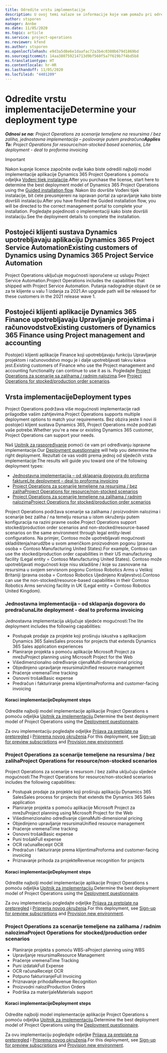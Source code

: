 ```yaml
---
title: Odredite vrstu implementacije
description: U ovoj temi nalaze se informacije koje vam pomažu pri određivanju ispravne vrste implementacije projektnih operacija za vašu tvrtku.
author: stsporen
manager: Annbe
ms.date: 11/05/2020
ms.topic: article
ms.service: project-operations
ms.reviewer: kfend
ms.author: stsporen
ms.openlocfilehash: e9d3a5d8e6e1daafac72a3b4c0380b679d1869bd
ms.sourcegitcommit: 14aa380759214713d9bf560f5a7f619b7f4bd5b8
ms.translationtype: HT
ms.contentlocale: hr-HR
ms.lasthandoff: 11/05/2020
ms.locfileid: "4401209"
---
```

# <a name="determine-your-deployment-type"></a><span data-ttu-id="b7860-103">Odredite vrstu implementacije</span><span class="sxs-lookup"><span data-stu-id="b7860-103">Determine your deployment type</span></span>

<span data-ttu-id="b7860-104">_**Odnosi se na:** Project Operations za scenarije temeljene na resursima / bez zaliha, jednostavna implementacija – poslovanje putem predračuna_</span><span class="sxs-lookup"><span data-stu-id="b7860-104">_**Applies To:** Project Operations for resource/non-stocked based scenarios, Lite deployment - deal to proforma invoicing_</span></span>

> [!IMPORTANT]
> <span data-ttu-id="b7860-105">Nakon kupnje licence započnite ovdje kako biste odredili najbolji model implementacije aplikacije Dynamics 365 Project Operations s pomoću odjeljka [Vođeni tijek instalacije](https://aka.ms/provisionprojectoperations).</span><span class="sxs-lookup"><span data-stu-id="b7860-105">After you purchase the license, start here to determine the best deployment model of Dynamics 365 Project Operations using the [Guided installation flow](https://aka.ms/provisionprojectoperations).</span></span>
> <span data-ttu-id="b7860-106">Nakon što dovršite Vođeni tijek instalacije, bit ćete preusmjereni na ispravan portal za upravljanje kako biste dovršili instalaciju.</span><span class="sxs-lookup"><span data-stu-id="b7860-106">After you have finshed the Guided installation flow, you will be directed to the correct management portal to complete your installation.</span></span> <span data-ttu-id="b7860-107">Pogledajte pojedinosti o implementaciji kako biste dovršili instalaciju.</span><span class="sxs-lookup"><span data-stu-id="b7860-107">See the deployment details to complete the installation.</span></span>


## <a name="existing-customers-of-dynamics-using-dynamics-365-project-service-automation"></a><span data-ttu-id="b7860-108">Postojeći klijenti sustava Dynamics upotrebljavaju aplikaciju Dynamics 365 Project Service Automation</span><span class="sxs-lookup"><span data-stu-id="b7860-108">Existing customers of Dynamics using Dynamics 365 Project Service Automation</span></span>
<span data-ttu-id="b7860-109">Project Operations uključuje mogućnosti isporučene uz uslugu Project Service Automation.</span><span class="sxs-lookup"><span data-stu-id="b7860-109">Project Operations includes the capabilities that shipped with Project Service Automation.</span></span> <span data-ttu-id="b7860-110">Putanja nadogradnje objavit će se za te klijente u valu 1 izdanja za 2021.</span><span class="sxs-lookup"><span data-stu-id="b7860-110">An upgrade path will be released for these customers in the 2021 release wave 1.</span></span>

## <a name="existing-customers-of-dynamics-365-finance-using-project-management-and-accounting"></a><span data-ttu-id="b7860-111">Postojeći klijenti aplikacije Dynamics 365 Finance upotrebljavaju Upravljanje projektima i računovodstvo</span><span class="sxs-lookup"><span data-stu-id="b7860-111">Existing customers of Dynamics 365 Finance using Project management and accounting</span></span> 

<span data-ttu-id="b7860-112">Postojeći klijenti aplikacije Finance koji upotrebljavaju funkciju Upravljanje projektom i računovodstvo mogu je i dalje upotrebljavati takvu kakva jest.</span><span class="sxs-lookup"><span data-stu-id="b7860-112">Existing customers of Finance who use the Project management and accounting functionality can continue to use it as is.</span></span> <span data-ttu-id="b7860-113">Pogledajte [Project Operations za scenarije sa zalihama / radnim nalozima](#pma).</span><span class="sxs-lookup"><span data-stu-id="b7860-113">See [Project Operations for stocked/production order scenarios](#pma).</span></span>


## <a name="deployment-types"></a><span data-ttu-id="b7860-114">Vrsta implementacije</span><span class="sxs-lookup"><span data-stu-id="b7860-114">Deployment types</span></span>
<span data-ttu-id="b7860-115">Project Operations podržava više mogućnosti implementacije radi prilagodbe vašim zahtjevima.</span><span class="sxs-lookup"><span data-stu-id="b7860-115">Project Operations supports multiple deployment options to match your requirements.</span></span> <span data-ttu-id="b7860-116">Bez obzira jeste li novi ili postojeći klijent sustava Dynamics 365, Project Operations može podržati vaše potrebe.</span><span class="sxs-lookup"><span data-stu-id="b7860-116">Whether you're a new or existing Dynamics 365 customer, Project Operations can support your needs.</span></span>

<span data-ttu-id="b7860-117">Naš [Upitnik za raspoređivanje](https://aka.ms/provisionprojectoperations) pomoći će vam pri određivanju ispravne implementacije.</span><span class="sxs-lookup"><span data-stu-id="b7860-117">Our [Deployment questionnaire](https://aka.ms/provisionprojectoperations) will help you determine the right deployment.</span></span> <span data-ttu-id="b7860-118">Rezultati će vas voditi prema jednoj od sljedećih vrsta implementacije:</span><span class="sxs-lookup"><span data-stu-id="b7860-118">The results will guide you toward one of the following deployment types:</span></span>

- [<span data-ttu-id="b7860-119">Jednostavna implementacija – od sklapanja dogovora do proforma fakture</span><span class="sxs-lookup"><span data-stu-id="b7860-119">Lite deployment – deal to proforma invoicing</span></span>](#lite)
- [<span data-ttu-id="b7860-120">Project Operations za scenarije temeljene na resursima / bez zaliha</span><span class="sxs-lookup"><span data-stu-id="b7860-120">Project Operations for resource/non-stocked scenarios</span></span>](#integrated)
- [<span data-ttu-id="b7860-121">Project Operations za scenarije temeljene na zalihama / radnim nalozima</span><span class="sxs-lookup"><span data-stu-id="b7860-121">Project Operations for stocked/production order scenarios</span></span>](#pma)

<span data-ttu-id="b7860-122">Project Operations podržava scenarije sa zalihama / proizvodnim nalozima i scenarije bez zaliha / na temelju resursa u istom okruženju putem konfiguracija na razini pravne osobe.</span><span class="sxs-lookup"><span data-stu-id="b7860-122">Project Operations support stocked/production order scenarios and non-stocked/resource-based scenarios on the same environment through legal entity-level configurations.</span></span> <span data-ttu-id="b7860-123">Na primjer, Contoso može upotrebljavati mogućnosti skladištenja/narudžbe u svom američkom proizvodnom pogonu (pravna osoba = Contoso Manufacturing United States).</span><span class="sxs-lookup"><span data-stu-id="b7860-123">For example, Contoso can use the stocked/production order capabilities in their US manufacturing facility (Legal entity = Contoso Manufacturing United States).</span></span> <span data-ttu-id="b7860-124">Contoso može upotrebljavati mogućnosti koje nisu skladišne / koje su zasnovane na resursima u svojem servisnom pogonu Contoso Robotics Arms u Velikoj Britaniji (pravna osoba = Contoso Robotics Ujedinjeno Kraljevstvo).</span><span class="sxs-lookup"><span data-stu-id="b7860-124">Contoso can use the non-stocked/resource-based capabilities in their Contoso Robotics Arms servicing facility in UK (Legal entity = Contoso Robotics United Kingdom).</span></span>

### <a name="lite-deployment---deal-to-proforma-invoicing"></a><a  name="lite"></a><span data-ttu-id="b7860-125">Jednostavna implementacija – od sklapanja dogovora do predračuna</span><span class="sxs-lookup"><span data-stu-id="b7860-125">Lite deployment - deal to proforma invoicing</span></span>

<span data-ttu-id="b7860-126">Jednostavna implementacija uključuje sljedeće mogućnosti:</span><span class="sxs-lookup"><span data-stu-id="b7860-126">The lite deployment includes the following capabilities:</span></span>

- <span data-ttu-id="b7860-127">Postupak prodaje za projekte koji proširuju iskustva s aplikacijom Dynamics 365 Sales</span><span class="sxs-lookup"><span data-stu-id="b7860-127">Sales process for projects that extends Dynamics 365 Sales application experiences</span></span>
- <span data-ttu-id="b7860-128">Planiranje projekta s pomoću aplikacije Microsoft Project za mrežu</span><span class="sxs-lookup"><span data-stu-id="b7860-128">Project planning using Microsoft Project for the Web</span></span>
- <span data-ttu-id="b7860-129">Višedimenzionalno određivanje cijena</span><span class="sxs-lookup"><span data-stu-id="b7860-129">Multi-dimensional pricing</span></span>
- <span data-ttu-id="b7860-130">Objedinjeno upravljanje resursima</span><span class="sxs-lookup"><span data-stu-id="b7860-130">Unified resource management</span></span>
- <span data-ttu-id="b7860-131">Praćenje vremena</span><span class="sxs-lookup"><span data-stu-id="b7860-131">Time tracking</span></span>
- <span data-ttu-id="b7860-132">Osnovni trošak</span><span class="sxs-lookup"><span data-stu-id="b7860-132">Basic expense</span></span>
- <span data-ttu-id="b7860-133">Predračun i fakturiranje prema klijentima</span><span class="sxs-lookup"><span data-stu-id="b7860-133">Proforma and customer-facing invoicing</span></span> 

#### <a name="deployment-steps"></a><span data-ttu-id="b7860-134">Koraci implementacije</span><span class="sxs-lookup"><span data-stu-id="b7860-134">Deployment steps</span></span>
<span data-ttu-id="b7860-135">Odredite najbolji model implementacije aplikacije Project Operations s pomoću odjeljka [Upitnik za implementaciju](https://aka.ms/provisionprojectoperations).</span><span class="sxs-lookup"><span data-stu-id="b7860-135">Determine the best deployment model of Project Operations using the [Deployment questionnaire](https://aka.ms/provisionprojectoperations).</span></span>

<span data-ttu-id="b7860-136">Za ovu implementaciju pogledajte odjeljke [Prijava za pretplate na pretpregled](lite-preview-subscription-sign-up.md) i [Priprema novog okruženja](lite-deployment.md).</span><span class="sxs-lookup"><span data-stu-id="b7860-136">For this deployment, see [Sign-up for preview subscriptions](lite-preview-subscription-sign-up.md) and [Provision new environment](lite-deployment.md).</span></span> 


### <a name="project-operations-for-resourcenon-stocked-scenarios"></a><a name="integrated"></a><span data-ttu-id="b7860-137">Project Operations za scenarije temeljene na resursima / bez zaliha</span><span class="sxs-lookup"><span data-stu-id="b7860-137">Project Operations for resource/non-stocked scenarios</span></span>
<span data-ttu-id="b7860-138">Project Operations za scenarije s resursom / bez zaliha uključuju sljedeće mogućnosti:</span><span class="sxs-lookup"><span data-stu-id="b7860-138">The Project Operations for resource/non-stocked scenarios includes the following capabilities:</span></span>
 
- <span data-ttu-id="b7860-139">Postupak prodaje za projekte koji proširuju aplikaciju Dynamics 365 Sales</span><span class="sxs-lookup"><span data-stu-id="b7860-139">Sales process for projects that extends the Dynamics 365 Sales application</span></span>
- <span data-ttu-id="b7860-140">Planiranje projekta s pomoću aplikacije Microsoft Project za mrežu</span><span class="sxs-lookup"><span data-stu-id="b7860-140">Project planning using Microsoft Project for the Web</span></span>
- <span data-ttu-id="b7860-141">Višedimenzionalno određivanje cijena</span><span class="sxs-lookup"><span data-stu-id="b7860-141">Multi-dimensional pricing</span></span>
- <span data-ttu-id="b7860-142">Objedinjeno upravljanje resursima</span><span class="sxs-lookup"><span data-stu-id="b7860-142">Unified resource management</span></span>
- <span data-ttu-id="b7860-143">Praćenje vremena</span><span class="sxs-lookup"><span data-stu-id="b7860-143">Time tracking</span></span>
- <span data-ttu-id="b7860-144">Osnovni trošak</span><span class="sxs-lookup"><span data-stu-id="b7860-144">Basic expense</span></span>
- <span data-ttu-id="b7860-145">Puni trošak</span><span class="sxs-lookup"><span data-stu-id="b7860-145">Full expense</span></span>
- <span data-ttu-id="b7860-146">OCR računa</span><span class="sxs-lookup"><span data-stu-id="b7860-146">Receipt OCR</span></span>
- <span data-ttu-id="b7860-147">Predračun i fakturiranje prema klijentima</span><span class="sxs-lookup"><span data-stu-id="b7860-147">Proforma and customer-facing invoicing</span></span> 
- <span data-ttu-id="b7860-148">Priznavanje prihoda za projekte</span><span class="sxs-lookup"><span data-stu-id="b7860-148">Revenue recognition for projects</span></span>

#### <a name="deployment-steps"></a><span data-ttu-id="b7860-149">Koraci implementacije</span><span class="sxs-lookup"><span data-stu-id="b7860-149">Deployment steps</span></span>
<span data-ttu-id="b7860-150">Odredite najbolji model implementacije aplikacije Project Operations s pomoću odjeljka [Upitnik za implementaciju](https://aka.ms/provisionprojectoperations).</span><span class="sxs-lookup"><span data-stu-id="b7860-150">Determine the best deployment model of Project Operations using the [Deployment questionnaire](https://aka.ms/provisionprojectoperations).</span></span>

<span data-ttu-id="b7860-151">Za ovu implementaciju pogledajte odjeljke [Prijava za pretplate na pretpregled](resource-sign-up-preview-subscription.md) i [Priprema novog okruženja](resource-provision-new-environment.md).</span><span class="sxs-lookup"><span data-stu-id="b7860-151">For this deployment, see [Sign-up for preview subscriptions](resource-sign-up-preview-subscription.md) and [Provision new environment](resource-provision-new-environment.md).</span></span> 


### <a name="project-operations-for-stockedproduction-order-scenarios"></a><a name="pma"></a><span data-ttu-id="b7860-152">Project Operations za scenarije temeljene na zalihama / radnim nalozima</span><span class="sxs-lookup"><span data-stu-id="b7860-152">Project Operations for stocked/production order scenarios</span></span>

- <span data-ttu-id="b7860-153">Planiranje projekta s pomoću WBS-a</span><span class="sxs-lookup"><span data-stu-id="b7860-153">Project planning using WBS</span></span>
- <span data-ttu-id="b7860-154">Upravljanje resursima</span><span class="sxs-lookup"><span data-stu-id="b7860-154">Resource Management</span></span>
- <span data-ttu-id="b7860-155">Praćenje vremena</span><span class="sxs-lookup"><span data-stu-id="b7860-155">Time Tracking</span></span>
- <span data-ttu-id="b7860-156">Puni izdatak</span><span class="sxs-lookup"><span data-stu-id="b7860-156">Full Expense</span></span>
- <span data-ttu-id="b7860-157">OCR računa</span><span class="sxs-lookup"><span data-stu-id="b7860-157">Receipt OCR</span></span>
- <span data-ttu-id="b7860-158">Potpuno fakturiranje</span><span class="sxs-lookup"><span data-stu-id="b7860-158">Full Invoicing</span></span>
- <span data-ttu-id="b7860-159">Priznavanje prihoda</span><span class="sxs-lookup"><span data-stu-id="b7860-159">Revenue Recognition</span></span>
- <span data-ttu-id="b7860-160">Proizvodni nalozi</span><span class="sxs-lookup"><span data-stu-id="b7860-160">Production Orders</span></span>
- <span data-ttu-id="b7860-161">Podrška za materijale</span><span class="sxs-lookup"><span data-stu-id="b7860-161">Materials support</span></span>

#### <a name="deployment-steps"></a><span data-ttu-id="b7860-162">Koraci implementacije</span><span class="sxs-lookup"><span data-stu-id="b7860-162">Deployment steps</span></span>
<span data-ttu-id="b7860-163">Odredite najbolji model implementacije aplikacije Project Operations s pomoću odjeljka [Upitnik za implementaciju](https://aka.ms/provisionprojectoperations).</span><span class="sxs-lookup"><span data-stu-id="b7860-163">Determine the best deployment model of Project Operations using the [Deployment questionnaire](https://aka.ms/provisionprojectoperations).</span></span>

<span data-ttu-id="b7860-164">Za ovu implementaciju pogledajte odjeljke [Prijava za pretplate na pretpregled](https://docs.microsoft.com/dynamics365/fin-ops-core/dev-itpro/dev-tools/sign-up-preview-subscription?toc=/dynamics365/finance/toc.json) i [Priprema novog okruženja](https://docs.microsoft.com/dynamics365/fin-ops-core/dev-itpro/deployment/deploy-demo-environment?toc=/dynamics365/finance/toc.json).</span><span class="sxs-lookup"><span data-stu-id="b7860-164">For this deployment, see [Sign-up for preview subscriptions](https://docs.microsoft.com/dynamics365/fin-ops-core/dev-itpro/dev-tools/sign-up-preview-subscription?toc=/dynamics365/finance/toc.json) and [Provision new environment](https://docs.microsoft.com/dynamics365/fin-ops-core/dev-itpro/deployment/deploy-demo-environment?toc=/dynamics365/finance/toc.json).</span></span> 

